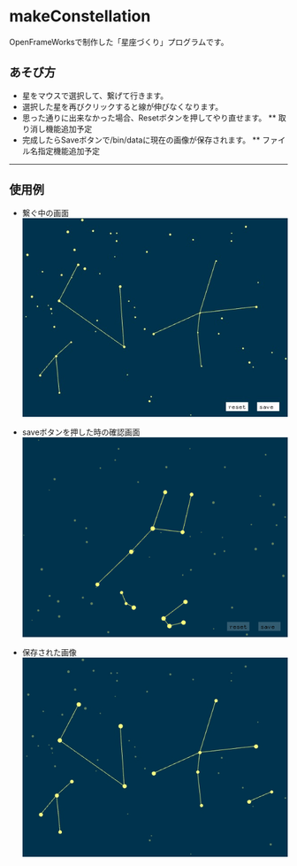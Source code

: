 # makeConstellation
OpenFrameWorksで制作した「星座づくり」プログラムです。

## あそび方
* 星をマウスで選択して、繋げて行きます。
* 選択した星を再びクリックすると線が伸びなくなります。
* 思った通りに出来なかった場合、Resetボタンを押してやり直せます。
 ** 取り消し機能追加予定
* 完成したらSaveボタンで/bin/dataに現在の画像が保存されます。
 ** ファイル名指定機能追加予定 
---------------------------------------
## 使用例
* 繋ぐ中の画面　　　　　　　　
![example image 1](/bin/data/Constellation1.jpg)

* saveボタンを押した時の確認画面　　　　　　　　
![example image 2](/bin/data/Constellation3.jpg)

* 保存された画像　　　　　　　　
![example image 2](/bin/data/Constellation2.jpg)
